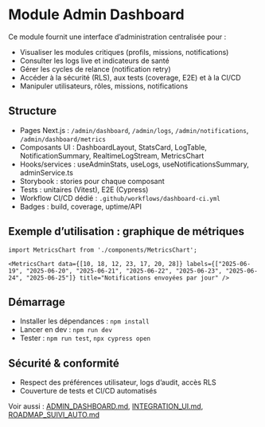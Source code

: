 # Module Admin Dashboard

Ce module fournit une interface d’administration centralisée pour :
- Visualiser les modules critiques (profils, missions, notifications)
- Consulter les logs live et indicateurs de santé
- Gérer les cycles de relance (notification retry)
- Accéder à la sécurité (RLS), aux tests (coverage, E2E) et à la CI/CD
- Manipuler utilisateurs, rôles, missions, notifications

## Structure
- Pages Next.js : `/admin/dashboard`, `/admin/logs`, `/admin/notifications`, `/admin/dashboard/metrics`
- Composants UI : DashboardLayout, StatsCard, LogTable, NotificationSummary, RealtimeLogStream, MetricsChart
- Hooks/services : useAdminStats, useLogs, useNotificationsSummary, adminService.ts
- Storybook : stories pour chaque composant
- Tests : unitaires (Vitest), E2E (Cypress)
- Workflow CI/CD dédié : `.github/workflows/dashboard-ci.yml`
- Badges : build, coverage, uptime/API

## Exemple d’utilisation : graphique de métriques

```tsx
import MetricsChart from './components/MetricsChart';

<MetricsChart data={[10, 18, 12, 23, 17, 20, 28]} labels={["2025-06-19", "2025-06-20", "2025-06-21", "2025-06-22", "2025-06-23", "2025-06-24", "2025-06-25"]} title="Notifications envoyées par jour" />
```

## Démarrage
- Installer les dépendances : `npm install`
- Lancer en dev : `npm run dev`
- Tester : `npm run test`, `npx cypress open`

## Sécurité & conformité
- Respect des préférences utilisateur, logs d’audit, accès RLS
- Couverture de tests et CI/CD automatisés

Voir aussi : [ADMIN_DASHBOARD.md](../../ADMIN_DASHBOARD.md), [INTEGRATION_UI.md](../../INTEGRATION_UI.md), [ROADMAP_SUIVI_AUTO.md](../../ROADMAP_SUIVI_AUTO.md)

